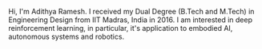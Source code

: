 Hi, I'm Adithya Ramesh. I received my Dual Degree (B.Tech and M.Tech) in Engineering Design from IIT Madras, India in 2016. 
I am interested in deep reinforcement learning, in particular, it's application to embodied AI, autonomous systems and robotics.
<!---
adi3e08/adi3e08 is a ✨ special ✨ repository because its `README.md` (this file) appears on your GitHub profile.
You can click the Preview link to take a look at your changes.
--->
